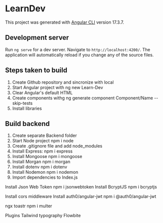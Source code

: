 # LearnDev

This project was generated with [Angular CLI](https://github.com/angular/angular-cli) version 17.3.7.

## Development server

Run `ng serve` for a dev server. Navigate to `http://localhost:4200/`. The application will automatically reload if you change any of the source files.

## Steps taken to build
1. Create Github repository and sincronize with local
2. Start Angular project with ng new Learn-Dev
3. Clear Angular's default HTML 
4. Create components withg ng generate component Component/Name --skip-tests
5. Install libraries 

## Build backend
1. Create separate Backend folder
2. Start Node project npm i node
3. Create .gitignore file and add node_modules
4. Install Express: npm i express
5. Install Mongoose npm i mongoose
6. Install Morgan npm i morgan
7. Install dotenv npm i dotenv
8. Install Nodemon npm i nodemon
9. Import dependencies to Index.js





Install Json Web Token npm i jsonwebtoken
Install BcryptJS npm i bcryptjs

Install cors middleware
Install auth0/angular-jwt npm i @auth0/angular-jwt

ngx toastr
npm i multer

Plugins 
Tailwind typography
Flowbite